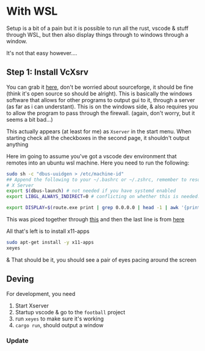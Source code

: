 # With WSL
Setup is a bit of a pain but it is possible to run all the rust, vscode & stuff through WSL, but then also display things through to windows through a window.

It's not that easy however....


## Step 1: Install VcXsrv
You can grab it [here](https://sourceforge.net/projects/vcxsrv/), don't be worried about sourceforge, it should be fine (think it's open source so should be alright). This is basically the windows software that allows for other programs to output gui to it, through a server (as far as i can understant). This is on the windows side, & also requires you to allow the program to pass through the firewall. (again, don't worry, but it seems a bit bad...)

This actually appears (at least for me) as `Xserver` in the start menu. When starting check all the checkboxes in the second page, it shouldn't output anything 

Here im going to assume you've got a vscode dev environment that remotes into an ubuntu wsl machine. Here you need to run the following:

```bash
sudo sh -c "dbus-uuidgen > /etc/machine-id"
## Append the following to your ~/.bashrc or ~/.zshrc, remember to resource
# X Server
export $(dbus-launch) # not needed if you have systemd enabled
export LIBGL_ALWAYS_INDIRECT=0 # conflicting on whether this is needed... setting to 0 fixed raylib

export DISPLAY=$(route.exe print | grep 0.0.0.0 | head -1 | awk '{print $4}'):0.0 
```
This was piced together through [this](https://gist.github.com/djfdyuruiry/3150b9e5f3dadba89ea323df49ea7ab1) and then the last line is from [here](https://github.com/microsoft/WSL/issues/4106#issuecomment-803607362)

All that's left is to install x11-apps

```bash
sudo apt-get install -y x11-apps
xeyes
```

& That should be it, you should see a pair of eyes pacing around the screen

## Deving
For development, you need
1. Start Xserver
2. Startup vscode & go to the `football` project
3. run `xeyes` to make sure it's working
4. `cargo run`, should output a window


### Update
